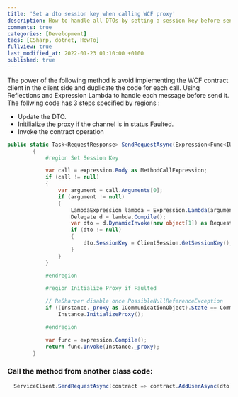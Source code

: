 ```yaml
---
title: 'Set a dto session key when calling WCF proxy'
description: How to handle all DTOs by setting a session key before sending to WCF host using expression lambda
comments: true
categories: [Development]
tags: [CSharp, dotnet, HowTo]
fullview: true
last_modified_at: 2022-01-23 01:10:00 +0100
published: true
---
```


The power of the following method is avoid implementing the WCF contract client in the client side and duplicate the code for each call.
Using Reflections and Expression Lambda to handle each message before send it.
The follwing code has 3 steps specified by regions :

- Update the DTO.
- Initilialize the proxy if the channel is in status Faulted.
- Invoke the contract operation

```csharp
public static Task<RequestResponse> SendRequestAsync(Expression<Func<IUiContract, Task<RequestResponse>>> expression)
        {
            #region Set Session Key

            var call = expression.Body as MethodCallExpression;
            if (call != null)
            {
                var argument = call.Arguments[0];
                if (argument != null)
                {
                    LambdaExpression lambda = Expression.Lambda(argument, expression.Parameters);
                    Delegate d = lambda.Compile();
                    var dto = d.DynamicInvoke(new object[1]) as RequestDTO;
                    if (dto != null)
                    {
                        dto.SessionKey = ClientSession.GetSessionKey();
                    }
                }
            }

            #endregion

            #region Initialize Proxy if Faulted

            // ReSharper disable once PossibleNullReferenceException
            if ((Instance._proxy as ICommunicationObject).State == CommunicationState.Faulted)
                Instance.InitializeProxy();

            #endregion

            var func = expression.Compile();
            return func.Invoke(Instance._proxy);
        }
```

### Call the method from another class code:

```csharp
  ServiceClient.SendRequestAsync(contract => contract.AddUserAsync(dto));
````

